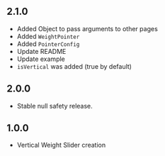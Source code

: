 ## 2.1.0

* Added Object to pass arguments to other pages
* Added `WeightPointer`
* Added `PointerConfig`
* Update README
* Update example
* `isVertical` was added (true by default)

## 2.0.0

* Stable null safety release.

## 1.0.0

* Vertical Weight Slider creation